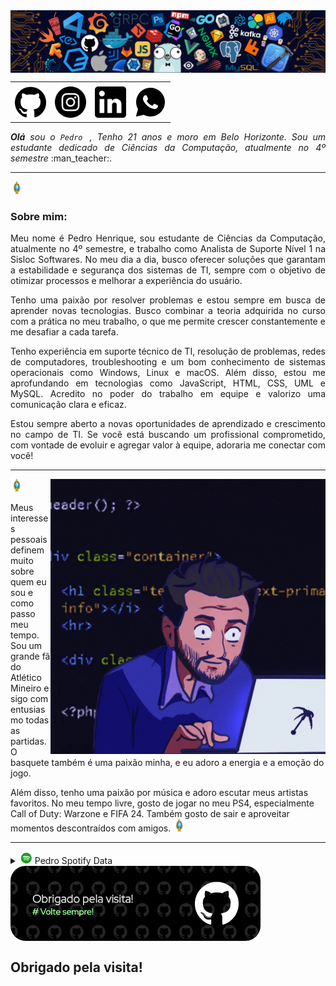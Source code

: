 
<div>
<img align="center" alt="Header" src="assets/header.png" >
</div>

<div>
<table>
<tr>
 <td align="center" colspan="4"></td>
</tr> 
<tr>
<td><a href="https://github.com/Phhenrique3"target="_blank"><img src="assets/github imagem .png" width="50px" height="50px" > </a>
</td>
<td><a href="https://www.instagram.com/ph__henrique3/" target="_blank"><img src= "assets/insta.png" width="50px" height="50px"> </a>
 </td>
<td><a href="https://www.linkedin.com/in/pedro-phenrique3/"target="_blank"> <img src="assets/linkedin.png"50px" height="50px"/></a>
 </td>
 <td><a href="https://wa.me/5531988696885" target="_blank"><img src= "assets/icons8-whatsapp-50.png" 50px" height="50px" ></a>
</td>
</table>
</div>
<div align="justify">
<i><b>Olá</b> sou o <code>Pedro </code>, Tenho 21 anos e moro em Belo Horizonte. Sou um estudante dedicado de Ciências da Computação, atualmente no 4º semestre </a></i> :man_teacher:.<br />
</div>

<hr/>

 <img height="20" alt="GIF" src="assets/soulgem_pedro.gif" />  <h3> Sobre mim: </h3> 

<div align="justify">
  Meu nome é Pedro Henrique, sou estudante de Ciências da Computação, atualmente no 4º semestre, e trabalho como Analista de Suporte Nível 1 na Sisloc Softwares. No meu dia a dia, busco oferecer soluções que garantam a estabilidade e segurança dos sistemas de TI, sempre com o objetivo de otimizar processos e melhorar a experiência do usuário.

Tenho uma paixão por resolver problemas e estou sempre em busca de aprender novas tecnologias. Busco combinar a teoria adquirida no curso com a prática no meu trabalho, o que me permite crescer constantemente e me desafiar a cada tarefa.

Tenho experiência em suporte técnico de TI, resolução de problemas, redes de computadores, troubleshooting e um bom conhecimento de sistemas operacionais como Windows, Linux e macOS. Além disso, estou me aprofundando em tecnologias como JavaScript, HTML, CSS, UML e MySQL. Acredito no poder do trabalho em equipe e valorizo uma comunicação clara e eficaz.

Estou sempre aberto a novas oportunidades de aprendizado e crescimento no campo de TI. Se você está buscando um profissional comprometido, com vontade de evoluir e agregar valor à equipe, adoraria me conectar com você!

   
</div>
<hr/>
<img align="right" alt="GIF" src="assets/giphy_pedro.gif "340px" height="440px"/>
<div>
<div>
</div>
<img height="20" alt="GIF" src= "assets/soulgem_pedro.gif"
/>  

 Meus interesses pessoais definem muito sobre quem eu sou e como passo meu tempo. Sou um grande fã do Atlético Mineiro e sigo com entusiasmo todas as partidas. O basquete também é uma paixão minha, e eu adoro a energia e a emoção do jogo.

Além disso, tenho uma paixão por música e adoro escutar meus artistas favoritos. No meu tempo livre, gosto de jogar no meu PS4, especialmente Call of Duty: Warzone e FIFA 24. Também gosto de sair e aproveitar momentos descontraídos com amigos.
<img height="20" alt="GIF" src= "assets/soulgem_pedro.gif"
/>  

<div align="justify">
<hr/>
<div>
<div>
<details>
<summary><img height="20" alt="GIF" src= "assets/spotify.gif"/> Pedro Spotify Data</summary>
<img src=" https://data-card-for-spotify.herokuapp.com/card?user_id=22d47xtnfbedxrlbj5vvle6fi"> <img src="https://data-card-for-spotify.herokuapp.com/api/card?user_id=22d47xtnfbedxrlbj5vvle6fi" alt="Data Card for Spotify"alt="Data Card for Spotify">
</details>
</div>
<div>
    <a href="https://github.com/Phhenrique3" target="_blank"><img align="center" width="400px" height="120px" src="assets/githubfooter1.png" ></a>
</div>

<h2>Obrigado pela visita! </h2>
